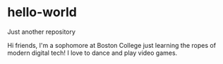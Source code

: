 # hello-world
Just another repository

Hi friends, I'm a sophomore at Boston College just learning the ropes of modern digital tech!
I love to dance and play video games. 
